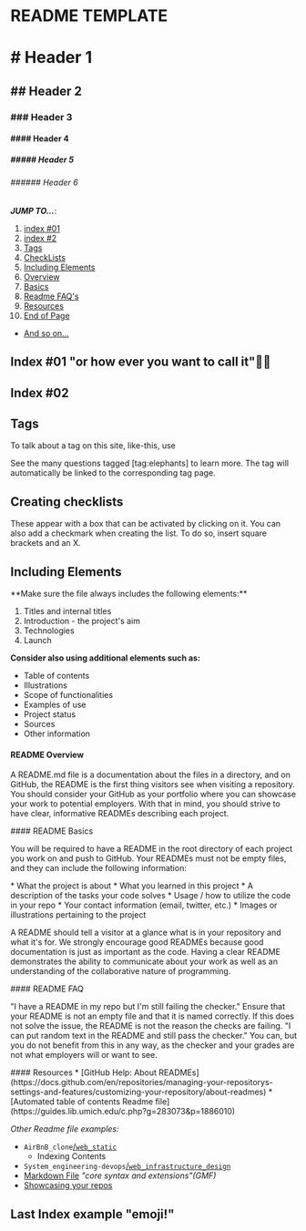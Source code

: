 README TEMPLATE
=================

# # Header 1
## ## Header 2
### ### Header 3
#### #### Header 4
##### ##### Header 5
###### ###### Header 6

***JUMP TO...***:

1. [index #01](#reference1)
2. [index #2](#reference_2)
3. [Tags](#tag_index)
4. [CheckLists](#checklists)
5. [Including Elements](#elements)
6. [Overview](#overview)
7. [Basics](#Basics)
8. [Readme FAQ's](#readme-faq)
9. [Resources](#readme-resources")
10. [End of Page](#last_one)
* [And so on...](#and_so_on)


Index #01 "or how ever you want to call it"🤌🏽 <a name="reference1"></a>
-------------
Index #02  <a name="reference_2"></a>
-------------
Tags <a name="tag_index"></a>
------
To talk about a tag on this site, like-this, use

See the many questions tagged [tag:elephants] to learn more.
The tag will automatically be linked to the corresponding tag page.

Creating checklists <a name="checklists"></a>
-------
<p>
These appear with a box that can be activated by clicking on it. You can also add a checkmark when creating the list. To do so, insert square brackets and an X.

</p>

Including Elements <a name="elements"></a>
-----
<p>
**Make sure the file always includes the following elements:**

1. Titles and internal titles
2. Introduction - the project's aim
3. Technologies
4. Launch

**Consider also using additional elements such as:**

* Table of contents
* Illustrations
* Scope of functionalities 
* Examples of use
* Project status 
* Sources
* Other information
</p>

#### README Overview <a name="overview"></a>
<p>
A README.md file is a documentation about the files in a directory, and on GitHub, the README is the first thing visitors see when visiting a repository. You should consider your GitHub as your portfolio where you can showcase your work to potential employers. With that in mind, you should strive to have clear, informative READMEs describing each project.
</p>
#### README Basics <a name="Basics"></a>
<p>
You will be required to have a README in the root directory of each project you work on and push to GitHub. Your READMEs must not be empty files, and they can include the following information:
</p>
* What the project is about
* What you learned in this project
* A description of the tasks your code solves
* Usage / how to utilize the code in your repo
* Your contact information (email, twitter, etc.)
* Images or illustrations pertaining to the project 
<p>
A README should tell a visitor at a glance what is in your repository and what it's for. We strongly encourage good READMEs because good documentation is just as important as the code. Having a clear README demonstrates the ability to communicate about your work as well as an understanding of the collaborative nature of programming.
</p>
#### README FAQ <a name="readme-faq"></a>
<p>
"I have a README in my repo but I'm still failing the checker."
Ensure that your README is not an empty file and that it is named correctly. If this does not solve the issue, the README is not the reason the checks are failing. 
"I can put random text in the README and still pass the checker."
You can, but you do not benefit from this in any way, as the checker and your grades are not what employers will or want to see.
</p>
#### Resources <a name="readme-resources"></a>
* [GitHub Help: About READMEs](https://docs.github.com/en/repositories/managing-your-repositorys-settings-and-features/customizing-your-repository/about-readmes)
* [Automated table of contents Readme file](https://guides.lib.umich.edu/c.php?g=283073&p=1886010)

*Other Readme file examples:*

* `AirBnB_clone`[/`web_static`](https://github.com/Johanne101/AirBnB_clone/blob/main/web_static/README.md)
  - Indexing Contents
* `System_engineering-devops`[/`web_infrastructure_design`](https://github.com/Johanne101/holberton-system_engineering-devops/blob/main/0x09-web_infrastructure_design/README.md)
* [Markdown File](https://github.com/emn178/markdown/blob/master/README.md#markdown) *"core syntax and extensions"(GMF)*
* [Showcasing your repos](https://github.com/alexandramartinez)

Last Index example "emoji!" <a name="last_one"></a>
-------------

